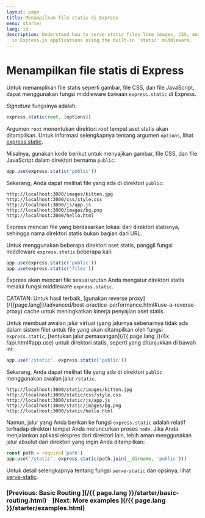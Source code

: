 ```yaml
---
layout: page
title: Menampilkan file statis di Express
menu: starter
lang: id
description: Understand how to serve static files like images, CSS, and JavaScript
  in Express.js applications using the built-in 'static' middleware.
---
```


# Menampilkan file statis di Express

Untuk menamplikan file statis seperti gambar, file CSS, dan file JavaScript, dapat menggunakan fungsi middleware bawaan `express.static` di Express.

_Signature_ fungsinya adalah:

```js
express.static(root, [options])
```

Argumen `root` menentukan direktori _root_ tempat aset statis akan ditampilkan.
Untuk informasi selengkapnya tentang argumen `options`, lihat [express.static](/{{page.lang}}/4x/api.html#express.static).

Misalnya, gunakan kode berikut untuk menyajikan gambar, file CSS, dan file JavaScript dalam direktori bernama `public`:

```js
app.use(express.static('public'))
```

Sekarang, Anda dapat melihat file yang ada di direktori `public`:

```plain-text
http://localhost:3000/images/kitten.jpg
http://localhost:3000/css/style.css
http://localhost:3000/js/app.js
http://localhost:3000/images/bg.png
http://localhost:3000/hello.html
```

<div class="doc-box doc-info">
Express mencari file yang berdasarkan lokasi dari direktori statisnya, sehingga nama direktori statis bukan bagian dari URL.
</div>

Untuk menggunakan beberapa direktori aset statis, panggil fungsi middleware `express.static` beberapa kali:

```js
app.use(express.static('public'))
app.use(express.static('files'))
```

Express akan mencari file sesuai urutan Anda mengatur direktori statis melalui fungsi middleware `express.static`.

<div class="doc-box doc-info" markdown="1">CATATAN: Untuk hasil terbaik, [gunakan reverse proxy](/{{page.lang}}/advanced/best-practice-performance.html#use-a-reverse-proxy) cache untuk meningkatkan kinerja penyajian aset statis.
</div>

Untuk membuat awalan jalur virtual (yang jalurnya sebenarnya tidak ada dalam sistem file) untuk file yang akan ditampilkan oleh fungsi `express.static`, [tentukan jalur pemasangan](/{{ page.lang }}/4x /api.html#app.use) untuk direktori statis, seperti yang ditunjukkan di bawah ini:

```js
app.use('/static', express.static('public'))
```

Sekarang, Anda dapat melihat file yang ada di direktori `public` menggunakan awalan jalur `/static`.

```plain-text
http://localhost:3000/static/images/kitten.jpg
http://localhost:3000/static/css/style.css
http://localhost:3000/static/js/app.js
http://localhost:3000/static/images/bg.png
http://localhost:3000/static/hello.html
```

Namun, jalur yang Anda berikan ke fungsi `express.static` adalah relatif terhadap direktori tempat Anda meluncurkan proses `node`. Jika Anda menjalankan aplikasi ekspres dari direktori lain, lebih aman menggunakan jalur absolut dari direktori yang ingin Anda ditampilkan:

```js
const path = require('path')
app.use('/static', express.static(path.join(__dirname, 'public')))
```

Untuk detail selengkapnya tentang fungsi `serve-static` dan opsinya, lihat [serve-static](/resources/middleware/serve-static.html).

### [Previous: Basic Routing ](/{{ page.lang }}/starter/basic-routing.html)&nbsp;&nbsp;&nbsp;&nbsp;[Next: More examples ](/{{ page.lang }}/starter/examples.html)
